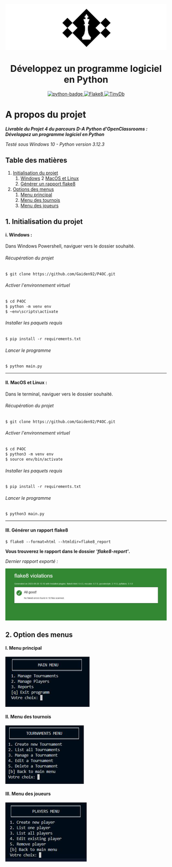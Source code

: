 ![chess_club](img/logo-chess-tournament.JPG)

<h1 align="center">Développez un programme logiciel en Python</h1>

<p align="center">
    <a href="https://www.python.org">
        <img src="https://img.shields.io/badge/Python-3.12+-3776AB?style=flat&logo=python&logoColor=white" alt="python-badge">
    </a>
    <a href="https://flake8.pycqa.org/en/latest/">
        <img src="https://img.shields.io/badge/Flake8-flake8==6.1+-d71b60?style=flat" alt="Flake8">
    </a>
    <a href="https://tinydb.readthedocs.io/en/latest/">
        <img src="https://img.shields.io/badge/TinyDb-4.8+-00838f?style=flat" alt="TinyDb">
    </a>
</p>

# A propos du projet

***Livrable du Projet 4 du parcours D-A Python d'OpenClassrooms : Développez un programme logiciel en Python***

_Testé sous Windows 10 - Python version 3.12.3_


## Table des matières

1. [Initialisation du projet](#id-section1)
    1. [Windows](#id-section1-1)
    2 [MacOS et Linux](#id-section1-2)
    3. [Générer un rapport flake8](#id-section1-3)
2. [Options des menus](#id-section2)
    1. [Menu principal](#section2-1)
    2. [Menu des tournois](#section2-2)
    3. [Menu des joueurs](#section2-3)



<div id='id-section1'></div>

## 1. Initialisation du projet

<div id='id-section1-1'></div>


#### i. Windows :
Dans Windows Powershell, naviguer vers le dossier souhaité.
###### Récupération du projet

    $ git clone https://github.com/Gaiden92/P4OC.git

###### Activer l'environnement virtuel
    $ cd P4OC
    $ python -m venv env
    $ ~env\scripts\activate
    
###### Installer les paquets requis
    $ pip install -r requirements.txt

###### Lancer le programme
    $ python main.py


<div id='id-section1-2'></div>

---------

#### II. MacOS et Linux :
Dans le terminal, naviguer vers le dossier souhaité.
###### Récupération du projet

    $ git clone https://github.com/Gaiden92/P4OC.git

###### Activer l'environnement virtuel
    $ cd P4OC 
    $ python3 -m venv env 
    $ source env/bin/activate
    
###### Installer les paquets requis
    $ pip install -r requirements.txt

###### Lancer le programme
    $ python3 main.py


<div id='id-section1-3'></div>

----------

#### III. Générer un rapport flake8

    $ flake8 --format=html --htmldir=flake8_report

**Vous trouverez le rapport dans le dossier _'flake8-report'_.**

_Dernier rapport exporté :_

![latest_report](img/flake8-report.JPG)

<div id='id-section2'></div>

## 2. Option des menus

<div id='id-section2-1'></div>

#### I. Menu principal

![main_menu](img/main-menu.JPG)

<div id='id-section2-2'></div>

#### II. Menu des tournois

![tournaments_menu](img/tournaments-menu.JPG)

<div id='id-section2-3'></div>

#### III. Menu des joueurs

![players_menu](img/players-menu.JPG)